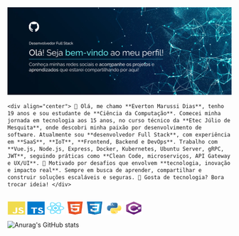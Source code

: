 <img src="https://github.com/EvertonMarussi/EvertonMarussi/blob/main/header2.png" alt="Mokkapps GitHub README header image">

```
<div align="center"> 👋 Olá, me chamo **Everton Marussi Dias**, tenho 19 anos e sou estudante de **Ciência da Computação**. Comecei minha jornada em tecnologia aos 15 anos, no curso técnico da **Etec Júlio de Mesquita**, onde descobri minha paixão por desenvolvimento de software. Atualmente sou **desenvolvedor Full Stack**, com experiência em **SaaS**, **IoT**, **Frontend, Backend e DevOps**. Trabalho com **Vue.js, Node.js, Express, Docker, Kubernetes, Ubuntu Server, gRPC, JWT**, seguindo práticas como **Clean Code, microserviços, API Gateway e UX/UI**. 🚀 Motivado por desafios que envolvem **tecnologia, inovação e impacto real**. Sempre em busca de aprender, compartilhar e construir soluções escaláveis e seguras. 💬 Gosta de tecnologia? Bora trocar ideia! </div>
```


  

<div style="display: inline_block"><br>
  <img align="center" alt="Rafa-Js" height="30" width="40" src="https://raw.githubusercontent.com/devicons/devicon/master/icons/javascript/javascript-plain.svg">
  <img align="center" alt="Rafa-Ts" height="30" width="40" src="https://raw.githubusercontent.com/devicons/devicon/master/icons/typescript/typescript-plain.svg">
  <img align="center" alt="Rafa-React" height="30" width="40" src="https://raw.githubusercontent.com/devicons/devicon/master/icons/react/react-original.svg">
  <img align="center" alt="Rafa-HTML" height="30" width="40" src="https://raw.githubusercontent.com/devicons/devicon/master/icons/html5/html5-original.svg">
  <img align="center" alt="Rafa-CSS" height="30" width="40" src="https://raw.githubusercontent.com/devicons/devicon/master/icons/css3/css3-original.svg">
  <img align="center" alt="Rafa-Python" height="30" width="40" src="https://raw.githubusercontent.com/devicons/devicon/master/icons/python/python-original.svg">
  <img align="center" alt="Rafa-Csharp" height="30" width="40" src="https://raw.githubusercontent.com/devicons/devicon/master/icons/csharp/csharp-original.svg">
</div>

![Anurag's GitHub stats](https://github-readme-stats.vercel.app/api?username=EvertonMarussi&show_icons=true&theme=tokyonight&count_private=true)
